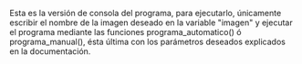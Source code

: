 Esta es la versión de consola del programa, para ejecutarlo, únicamente escribir el nombre de la imagen deseado en la variable "imagen" y ejecutar el programa mediante las funciones programa_automatico() ó programa_manual(), ésta última con los parámetros deseados explicados en la documentación.
